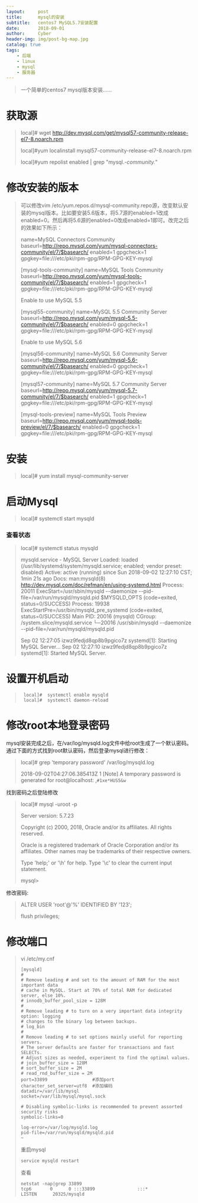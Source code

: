 ```yaml
---
layout:     post
title:      mysql的安装
subtitle:   centos7 MySQL5.7安装配置
date:       2018-09-01
author:     Cyber
header-img: img/post-bg-map.jpg
catalog: true
tags:
    - 后端
    - linux
    - mysql
    - 服务器
---
```






> 一个简单的centos7 mysql版本安装......



# 获取源

> local]# wget http://dev.mysql.com/get/mysql57-community-release-el7-8.noarch.rpm
>
> local]#yum localinstall mysql57-community-release-el7-8.noarch.rpm
>
> local]#yum repolist enabled | grep "mysql.*-community.*"



#  修改安装的版本

>
>
> 可以修改vim /etc/yum.repos.d/mysql-community.repo源，改变默认安装的mysql版本。比如要安装5.6版本，将5.7源的enabled=1改成enabled=0。然后再将5.6源的enabled=0改成enabled=1即可。改完之后的效果如下所示：
>
> name=MySQL Connectors Community
> baseurl=http://repo.mysql.com/yum/mysql-connectors-community/el/7/$basearch/
> enabled=1
> gpgcheck=1
> gpgkey=file:///etc/pki/rpm-gpg/RPM-GPG-KEY-mysql
>
> [mysql-tools-community]
> name=MySQL Tools Community
> baseurl=http://repo.mysql.com/yum/mysql-tools-community/el/7/$basearch/
> enabled=1
> gpgcheck=1
> gpgkey=file:///etc/pki/rpm-gpg/RPM-GPG-KEY-mysql
>
> Enable to use MySQL 5.5
>
> [mysql55-community]
> name=MySQL 5.5 Community Server
> baseurl=http://repo.mysql.com/yum/mysql-5.5-community/el/7/$basearch/
> enabled=0
> gpgcheck=1
> gpgkey=file:///etc/pki/rpm-gpg/RPM-GPG-KEY-mysql
>
> Enable to use MySQL 5.6
>
> [mysql56-community]
> name=MySQL 5.6 Community Server
> baseurl=http://repo.mysql.com/yum/mysql-5.6-community/el/7/$basearch/
> enabled=0
> gpgcheck=1
> gpgkey=file:///etc/pki/rpm-gpg/RPM-GPG-KEY-mysql
>
> [mysql57-community]
> name=MySQL 5.7 Community Server
> baseurl=http://repo.mysql.com/yum/mysql-5.7-community/el/7/$basearch/
> enabled=1
> gpgcheck=1
> gpgkey=file:///etc/pki/rpm-gpg/RPM-GPG-KEY-mysql
>
> [mysql-tools-preview]
> name=MySQL Tools Preview
> baseurl=http://repo.mysql.com/yum/mysql-tools-preview/el/7/$basearch/
> enabled=0
> gpgcheck=1
> gpgkey=file:///etc/pki/rpm-gpg/RPM-GPG-KEY-mysql
>
>

# 安装

>  local]# yum install mysql-community-server





# 启动Mysql

>  local]# systemctl start mysqld

### 查看状态

> local]# systemctl status mysqld
>
> mysqld.service - MySQL Server
>   Loaded: loaded (/usr/lib/systemd/system/mysqld.service; enabled; vendor preset: disabled)
>   Active: active (running) since Sun 2018-09-02 12:27:10 CST; 1min 21s ago
>     Docs: man:mysqld(8)
>           http://dev.mysql.com/doc/refman/en/using-systemd.html
>  Process: 20011 ExecStart=/usr/sbin/mysqld --daemonize --pid-file=/var/run/mysqld/mysqld.pid $MYSQLD_OPTS (code=exited, status=0/SUCCESS)
>  Process: 19938 ExecStartPre=/usr/bin/mysqld_pre_systemd (code=exited, status=0/SUCCESS)
> Main PID: 20016 (mysqld)
>   CGroup: /system.slice/mysqld.service
>           └─20016 /usr/sbin/mysqld --daemonize --pid-file=/var/run/mysqld/mysqld.pid
>
>Sep 02 12:27:05 izwz9fedjd8qp8b9pgico7z systemd[1]: Starting MySQL Server...
>Sep 02 12:27:10 izwz9fedjd8qp8b9pgico7z systemd[1]: Started MySQL Server.
>
>



# 设置开机启动

> ```
>  local]#  systemctl enable mysqld
>  local]#  systemctl daemon-reload
> ```



# 修改root本地登录密码

mysql安装完成之后，在/var/log/mysqld.log文件中给root生成了一个默认密码。通过下面的方式找到root默认密码，然后登录mysql进行修改：

>local]#  grep 'temporary password' /var/log/mysqld.log
>
>2018-09-02T04:27:06.385413Z 1 [Note] A temporary password is generated for root@localhost: ,`#1xe*HUS5&w`
>
>

找到密码之后登陆修改

> local]# mysql -uroot -p
>
> Server version: 5.7.23
>
> Copyright (c) 2000, 2018, Oracle and/or its affiliates. All rights reserved.
>
> Oracle is a registered trademark of Oracle Corporation and/or its
> affiliates. Other names may be trademarks of their respective
> owners.
>
> Type 'help;' or '\h' for help. Type '\c' to clear the current input statement.
>
> mysql> 

修改密码:

> ALTER USER 'root'@'%' IDENTIFIED BY '123';
>
> flush privileges;



# 修改端口

> vi   /etc/my.cnf
>
>```
>[mysqld]
>#
># Remove leading # and set to the amount of RAM for the most important data
># cache in MySQL. Start at 70% of total RAM for dedicated server, else 10%.
># innodb_buffer_pool_size = 128M
>#
># Remove leading # to turn on a very important data integrity option: logging
># changes to the binary log between backups.
># log_bin
>#
># Remove leading # to set options mainly useful for reporting servers.
># The server defaults are faster for transactions and fast SELECTs.
># Adjust sizes as needed, experiment to find the optimal values.
># join_buffer_size = 128M
># sort_buffer_size = 2M
># read_rnd_buffer_size = 2M
>port=33899                 #添加port
>character_set_server=utf8  #添加编码
>datadir=/var/lib/mysql
>socket=/var/lib/mysql/mysql.sock
>
># Disabling symbolic-links is recommended to prevent assorted security risks
>symbolic-links=0
>
>log-error=/var/log/mysqld.log
>pid-file=/var/run/mysqld/mysqld.pid
>~                                       
>```
>
>重启mysql
>
>```
>service mysqld restart
>```
>
>查看
>
>```
>netstat -nap|grep 33899
>tcp6       0      0 :::33899                :::*                    LISTEN      20325/mysqld 
>```
>
>
